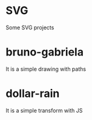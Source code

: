 # SVG
Some SVG projects

# bruno-gabriela
It is a simple drawing with paths

# dollar-rain
It is a simple transform with JS
